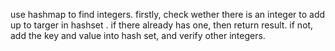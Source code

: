 use hashmap to find integers. firstly, check wether there is an integer to add up to targer in hashset
. if there already has one, then return result. if not, add the key and value into hash set, and verify other integers.